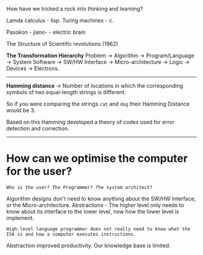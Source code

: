 How have we tricked a rock into thinking and learning?

Lamda calculus - lisp. 
Turing machines - c. 

Pasokon - 
jiano- - electric brain 

The Structure of Scientific revolutions (1962)

**The Transformation Hierarchy** 
Problem -> Algorithm -> Program/Language -> System Software -> SW/HW Interface -> Micro-architecture -> Logic -> Devices -> Electrons.

---

**Hamming distance** -> Number of locations in which the corresponding symbols of two equal-length strings is different. 

So if you were comparing the strings `cat` and `dog` their Hamming Distance would be 3. 

Based on this Hamming developed a theory of codes used for error detection and correction. 

---

# How can we optimise the computer for the user?

	Who is the user? The Programmer? The system architect? 

Algorithm designs don't need to know anything about the SW/HW Interface, or the Micro-architecture. Abstractions - The higher level only needs to know about its interface to the lower level, now how the lower level is implement. 

	High-level language programmer does not really need to know what the ISA is and how a computer executes instructions. 

Abstraction improved productivity. Our knowledge base is limited. 

